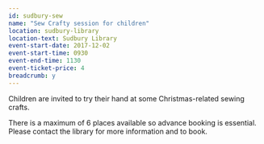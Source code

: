```yaml
---
id: sudbury-sew
name: "Sew Crafty session for children"
location: sudbury-library
location-text: Sudbury Library
event-start-date: 2017-12-02
event-start-time: 0930
event-end-time: 1130
event-ticket-price: 4
breadcrumb: y
---
```


Children are invited to try their hand at some Christmas-related sewing crafts.

There is a maximum of 6 places available so advance booking is essential. Please contact the library for more information and to book.
